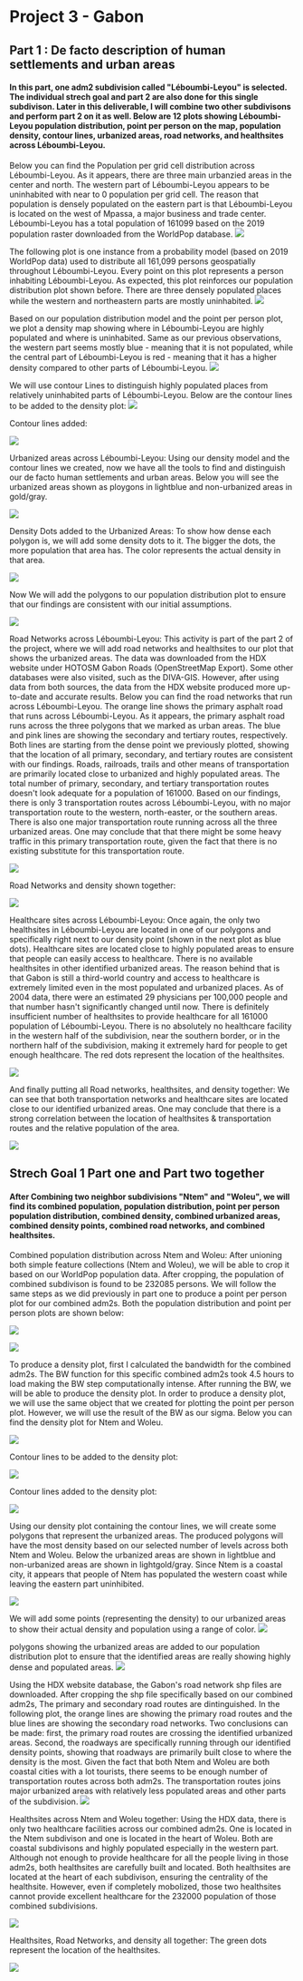# Project 3 - Gabon

## Part 1 : De facto description of human settlements and urban areas

#### In this part, one adm2 subdivision called "Léboumbi-Leyou" is selected. The individual strech goal and part 2 are also done for this single subdivison. Later in this deliverable, I will combine two other subdivisons and perform part 2 on it as well. Below are 12 plots showing Léboumbi-Leyou population distribution, point per person on the map, population density, contour lines, urbanized areas, road networks, and healthsites across Léboumbi-Leyou. 

Below you can find the Population per grid cell distribution across Léboumbi-Leyou. As it appears, there are three main urbanzied areas in the center and north. The western part of Léboumbi-Leyou appears to be uninhabited with near to 0 population per grid cell. The reason that population is densely populated on the eastern part is that Léboumbi-Leyou is located on the west of Mpassa, a major business and trade center. Léboumbi-Leyou has a total population of 161099 based on the 2019 population raster downloaded from the WorldPop database. 
![](Leyou_1.png)

The following plot is one instance from a probability model (based on 2019 WorldPop data) used to distribute all 161,099 persons geospatially throughout Léboumbi-Leyou. Every point on this plot represents a person inhabiting Léboumbi-Leyou. As expected, this plot reinforces our population distribution plot shown before. There are three densely populated places while the western and northeastern parts are mostly uninhabited.
![](Leyou_2.png)

Based on our population distribution model and the point per person plot, we plot a density map showing where in Léboumbi-Leyou are highly populated and where is uninhabited. Same as our previous observations, the western part seems mostly blue - meaning that it is not populated, while the central part of Léboumbi-Leyou is red - meaning that it has a higher density compared to other parts of Léboumbi-Leyou. 
![](Leyou_3_density.png)

We will use contour Lines to distinguish highly populated places from relatively uninhabited parts of Léboumbi-Leyou. Below are the contour lines to be added to the density plot:
![](Leyou_4_multiline_obj.png)

Contour lines added:

![](Leyou_5_contours.png)

Urbanized areas across Léboumbi-Leyou: Using our density model and the contour lines we created, now we have all the tools to find and distinguish our de facto human settlements and urban areas. Below you will see the urbanized areas shown as ploygons in lightblue and non-urbanized areas in gold/gray. 

![](Leyou_6_urban_areas.png)

Density Dots added to the Urbanized Areas: To show how dense each polygon is, we will add some density dots to it. The bigger the dots, the more population that area has. The color represents the actual density in that area. 

![](Leyou_7_urbanized_areas_with_Dots.png)

Now We will add the polygons to our population distribution plot to ensure that our findings are consistent with our initial assumptions. 

![](leyou_8_urban_areas_polys.png)

Road Networks across Léboumbi-Leyou: This activity is part of the part 2 of the project, where we will add road networks and healthsites to our plot that shows the urbanized areas. The data was downloaded from the HDX website under HOTOSM Gabon Roads (OpenStreetMap Export). Some other databases were also visited, such as the DIVA-GIS. However, after using data from both sources, the data from the HDX website produced more up-to-date and accurate results. Below you can find the road networks that run across Léboumbi-Leyou. The orange line shows the primary asphalt road that runs across Léboumbi-Leyou. As it appears, the primary asphalt road runs across the three polygons that we marked as urban areas. The blue and pink lines are showing the secondary and tertiary routes, respectively. Both lines are starting from the dense point we previously plotted, showing that the location of all primary, secondary, and tertiary routes are consistent with our findings. Roads, railroads, trails and other means of transportation are primarily located close to urbanized and highly populated areas. The total number of primary, secondary, and tertiary transportation routes doesn't look adequate for a population of 161000. Based on our findings, there is only 3 transportation routes across Léboumbi-Leyou, with no major transportation route to the western, north-easter, or the southern areas. There is also one major transportation route running across all the three urbanized areas. One may conclude that that there might be some heavy traffic in this primary transportation route, given the fact that there is no existing substitute for this transportation route. 

![](leyou_9_urban_areas_with_roads.png)

Road Networks and density shown together:

![](leyou_10_urban_areas_roads_density.png)

Healthcare sites across Léboumbi-Leyou: Once again, the only two healthsites in Léboumbi-Leyou are located in one of our polygons and specifically right next to our density point (shown in the next plot as blue dots). Healthcare sites are located close to highly populated areas to ensure that people can easily access to healthcare. There is no available healthsites in other identified urbanized areas. The reason behind that is that Gabon is still a third-world country and access to healthcare is extremely limited even in the most populated and urbanized places. As of 2004 data, there were an estimated 29 physicians per 100,000 people and that number hasn't significantly changed until now. There is definitely insufficient number of healthsites to provide healthcare for all 161000 population of Léboumbi-Leyou. There is no absolutely no healthcare facility in the western half of the subdivision, near the southern border, or in the northern half of the subdivision, making it extremely hard for people to get enough healthcare. 
The red dots represent the location of the healthsites. 

![](leyou_11_hospital_sites.png)

And finally putting all Road networks, healthsites, and density together: We can see that both transportation networks and healthcare sites are located close to our identified urbanized areas. One may conclude that there is a strong correlation between the location of healthsites & transportation routes and the relative population of the area. 

![](leyou_12_hospitals_roads.png)



## Strech Goal 1 Part one and Part two together
#### After Combining two neighbor subdivisions "Ntem" and "Woleu", we will find its combined population, population distribution, point per person population distribution, combined density, combined urbanized areas, combined density points, combined road networks, and combined healthsites. 

Combined population distribution across Ntem and Woleu: After unioning both simple feature collections (Ntem and Woleu), we will be able to crop it based on our WorldPop population data. After cropping, the population of combined subdivison is found to be 232085 persons. We will follow the same steps as we did previously in part one to produce a point per person plot for our combined adm2s. Both the population distribution and point per person plots are shown below:

![](both_1_pop19.png)

![](both_2_pop_points.png)

To produce a density plot, first I calculated the bandwidth for the combined adm2s. The BW function for this specific combined adm2s took 4.5 hours to load making the BW step computationally intense. After running the BW, we will be able to produce the density plot. In order to produce a density plot, we will use the same object that we created for plotting the point per person plot. However, we will use the result of the BW as our sigma. Below you can find the density plot for Ntem and Woleu. 

![](both_3_density.png)

Contour lines to be added to the density plot:

![](both_4_contour.png)

Contour lines added to the density plot:

![](both_5_dsg_conts.png)

Using our density plot containing the contour lines, we will create some polygons that represent the urbanized areas. The produced polygons will have the most density based on our selected number of levels across both Ntem and Woleu. Below the urbanized areas are shown in lightblue and non-urbanized areas are shown in lightgold/gray. Since Ntem is a coastal city, it appears that people of Ntem has populated the western coast while leaving the eastern part uninhibited. 

![](both_6_urban_areas.png)

We will add some points (representing the density) to our urbanized areas to show their actual density and population using a range of color. 
![](Both_7_urban_areas_with_points.png)

polygons showing the urbanized areas are added to our population distribution plot to ensure that the identified areas are really showing highly dense and populated areas. 
![](both_8_pop19_all_polys.png)

Using the HDX website database, the Gabon's road network shp files are downloaded. After cropping the shp file specifically based on our combined adm2s, The primary and secondary road routes are dintinguished. In the following plot, the orange lines are showing the primary road routes and the blue lines are showing the secondary road networks. Two conclusions can be made: first, the primary road routes are crossing the identified urbanized areas. Second, the roadways are specifically running through our identified density points, showing that roadways are primarily built close to where the density is the most. Given the fact that both Ntem and Woleu are both coastal cities with a lot tourists, there seems to be enough number of transportation routes across both adm2s. The transportation routes joins major urbanized areas with relatively less populated areas and other parts of the subdivision. 
![](both_9_urban_areas_with_roads.png)

Healthsites across Ntem and Woleu together: Using the HDX data, there is only two healthcare facilities across our combined adm2s. One is located in the Ntem subdivison and one is located in the heart of Woleu. Both are coastal subdivisons and highly populated especially in the western part. Although not enough to provide healthcare for all the people living in those adm2s, both healthsites are carefully built and located. Both healthsites are located at the heart of each subdivison, ensuring the centrality of the healthsite. However, even if completely mobolized, those two healthsites cannot provide excellent healthcare for the 232000 population of those combined subdivisions. 

![](both_10_healthsites.png)

Healthsites, Road Networks, and density all together: The green dots represent the location of the healthsites. 

![](both_11_urban_areas_roads_hospitals_roads.png)


